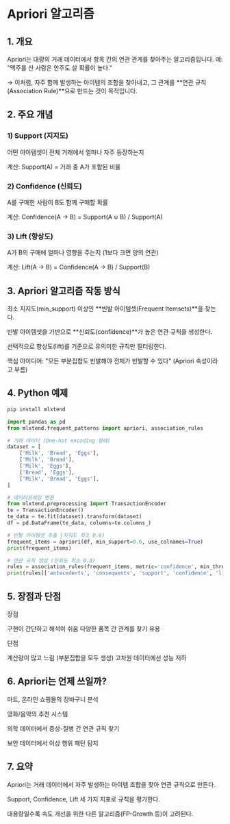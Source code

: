 # Apriori 알고리즘
## 1. 개요
Apriori는 대량의 거래 데이터에서 항목 간의 연관 관계를 찾아주는 알고리즘입니다.
예: "맥주를 산 사람은 안주도 살 확률이 높다."

→ 이처럼, 자주 함께 발생하는 아이템의 조합을 찾아내고, 그 관계를 **연관 규칙(Association Rule)**으로 만드는 것이 목적입니다.

## 2. 주요 개념
### 1) Support (지지도)
어떤 아이템셋이 전체 거래에서 얼마나 자주 등장하는지

계산: Support(A) = 거래 중 A가 포함된 비율

### 2) Confidence (신뢰도)
A를 구매한 사람이 B도 함께 구매할 확률

계산: Confidence(A → B) = Support(A ∪ B) / Support(A)

### 3) Lift (향상도)
A가 B의 구매에 얼마나 영향을 주는지 (1보다 크면 양의 연관)

계산: Lift(A → B) = Confidence(A → B) / Support(B)

## 3. Apriori 알고리즘 작동 방식
최소 지지도(min_support) 이상인 **빈발 아이템셋(Frequent Itemsets)**을 찾는다.

빈발 아이템셋을 기반으로 **신뢰도(confidence)**가 높은 연관 규칙을 생성한다.

선택적으로 향상도(lift)를 기준으로 유의미한 규칙만 필터링한다.

핵심 아이디어: "모든 부분집합도 빈발해야 전체가 빈발할 수 있다"
(Apriori 속성이라고 부름)

## 4. Python 예제
```bash
pip install mlxtend
```

```python
import pandas as pd
from mlxtend.frequent_patterns import apriori, association_rules

# 거래 데이터 (One-hot encoding 형태)
dataset = [
    ['Milk', 'Bread', 'Eggs'],
    ['Milk', 'Bread'],
    ['Milk', 'Eggs'],
    ['Bread', 'Eggs'],
    ['Milk', 'Bread', 'Eggs'],
]

# 데이터프레임 변환
from mlxtend.preprocessing import TransactionEncoder
te = TransactionEncoder()
te_data = te.fit(dataset).transform(dataset)
df = pd.DataFrame(te_data, columns=te.columns_)

# 빈발 아이템셋 추출 (지지도 최소 0.6)
frequent_items = apriori(df, min_support=0.6, use_colnames=True)
print(frequent_items)

# 연관 규칙 생성 (신뢰도 최소 0.8)
rules = association_rules(frequent_items, metric='confidence', min_threshold=0.8)
print(rules[['antecedents', 'consequents', 'support', 'confidence', 'lift']])

```

## 5. 장점과 단점
장점

구현이 간단하고 해석이 쉬움
다양한 품목 간 관계를 찾기 유용


단점

계산량이 많고 느림 (부분집합을 모두 생성)
고차원 데이터에선 성능 저하
## 6. Apriori는 언제 쓰일까?
마트, 온라인 쇼핑몰의 장바구니 분석

영화/음악의 추천 시스템

의학 데이터에서 증상-질병 간 연관 규칙 찾기

보안 데이터에서 이상 행위 패턴 탐지

## 7. 요약
Apriori는 거래 데이터에서 자주 발생하는 아이템 조합을 찾아 연관 규칙으로 만든다.

Support, Confidence, Lift 세 가지 지표로 규칙을 평가한다.

대용량일수록 속도 개선을 위한 다른 알고리즘(FP-Growth 등)이 고려된다.
